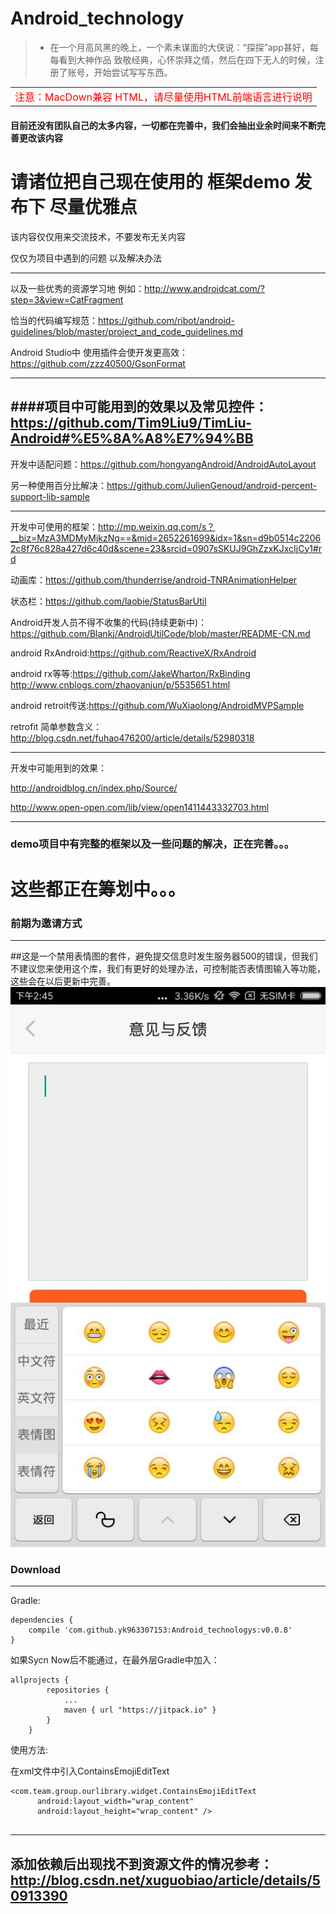 # Android_technology

> -  在一个月高风黑的晚上，一个素未谋面的大侠说：“探探”app甚好，每每看到大神作品 致敬经典，心怀崇拜之情，然后在四下无人的时候，注册了账号，开始尝试写写东西。

<table>
    <tr>
        <td><font size="3" color="red">注意：MacDown兼容 HTML，请尽量使用HTML前端语言进行说明</td>
    </tr>
</table>

#### 目前还没有团队自己的太多内容，一切都在完善中，我们会抽出业余时间来不断完善更改该内容

# 请诸位把自己现在使用的 框架demo 发布下 尽量优雅点

该内容仅仅用来交流技术，不要发布无关内容

仅仅为项目中遇到的问题 以及解决办法


---
以及一些优秀的资源学习地 例如：http://www.androidcat.com/?step=3&view=CatFragment


恰当的代码编写规范：https://github.com/ribot/android-guidelines/blob/master/project_and_code_guidelines.md

Android Studio中 使用插件会使开发更高效：https://github.com/zzz40500/GsonFormat



---
####项目中可能用到的效果以及常见控件：https://github.com/Tim9Liu9/TimLiu-Android#%E5%8A%A8%E7%94%BB
---
开发中适配问题：https://github.com/hongyangAndroid/AndroidAutoLayout

另一种使用百分比解决：https://github.com/JulienGenoud/android-percent-support-lib-sample


---

开发中可使用的框架：http://mp.weixin.qq.com/s？__biz=MzA3MDMyMjkzNg==&mid=2652261699&idx=1&sn=d9b0514c22062c8f76c828a427d6c40d&scene=23&srcid=0907sSKUJ9GhZzxKJxcIjCy1#rd

动画库：https://github.com/thunderrise/android-TNRAnimationHelper

状态栏：https://github.com/laobie/StatusBarUtil

Android开发人员不得不收集的代码(持续更新中)：https://github.com/Blankj/AndroidUtilCode/blob/master/README-CN.md

android RxAndroid:https://github.com/ReactiveX/RxAndroid

android rx等等:https://github.com/JakeWharton/RxBinding
http://www.cnblogs.com/zhaoyanjun/p/5535651.html

android retroit传送:https://github.com/WuXiaolong/AndroidMVPSample

retrofit 简单参数含义：http://blog.csdn.net/fuhao476200/article/details/52980318

---
开发中可能用到的效果：

http://androidblog.cn/index.php/Source/

http://www.open-open.com/lib/view/open1411443332703.html

----


### demo项目中有完整的框架以及一些问题的解决，正在完善。。。

# 这些都正在筹划中。。。

### 前期为邀请方式
----


##这是一个禁用表情图的套件，避免提交信息时发生服务器500的错误，但我们不建议您来使用这个库，我们有更好的处理办法，可控制能否表情图输入等功能，这些会在以后更新中完善。
![example](example.jpg)

### Download

-------

Gradle:


```
dependencies {
	compile 'com.github.yk963307153:Android_technologys:v0.0.8'
}
```
如果Sycn Now后不能通过，在最外层Gradle中加入：

```
allprojects {
		repositories {
			...
			maven { url "https://jitpack.io" }
		}
	}
```

使用方法:

 在xml文件中引入ContainsEmojiEditText

```
<com.team.group.ourlibrary.widget.ContainsEmojiEditText
      android:layout_width="wrap_content"
      android:layout_height="wrap_content" />
      
```
---
添加依赖后出现找不到资源文件的情况参考：http://blog.csdn.net/xuguobiao/article/details/50913390
---
